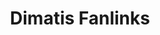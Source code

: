 ---
layout: fanlink_list
title: Dimatis Fanlinks
description: Dimatis fanlinks for stream or download music.
link: fanlinks
image: https://dimatis.yizack.com/images/dimatis-logo-2.png
background: https://dimatis.yizack.com/images/bg.jpg
dark: false
---
